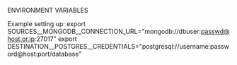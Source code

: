 ENVIRONMENT VARIABLES

Example setting up:
export SOURCES__MONGODB__CONNECTION_URL="mongodb://dbuser:passwd@host.or.ip:27017"
export DESTINATION__POSTGRES__CREDENTIALS="postgresql://username:password@host:port/database"
